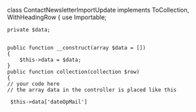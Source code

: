class ContactNewsletterImportUpdate implements ToCollection, WithHeadingRow
{
    use Importable;

    private $data;


    public function __construct(array $data = [])
    {
        $this->data = $data; 
    }
	public function collection(collection $row)
    {
	// your code here
	// the array data in the controller is placed like this

	 $this->data['dateOpMail'] 	
